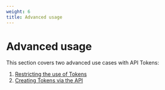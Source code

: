 ```yaml
---
weight: 6
title: Advanced usage
---
```


# Advanced usage

This section covers two advanced use cases with API Tokens:

1. [Restricting the use of Tokens](/tokens/advanced/restrictions)
2. [Creating Tokens via the API](/tokens/advanced/api)